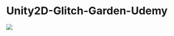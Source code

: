 # Unity2D-Glitch-Garden-Udemy

![](https://github.com/gerardbaholli/Unity2D-Glitch-Garden-Udemy/blob/main/Recordings/movie.gif)
